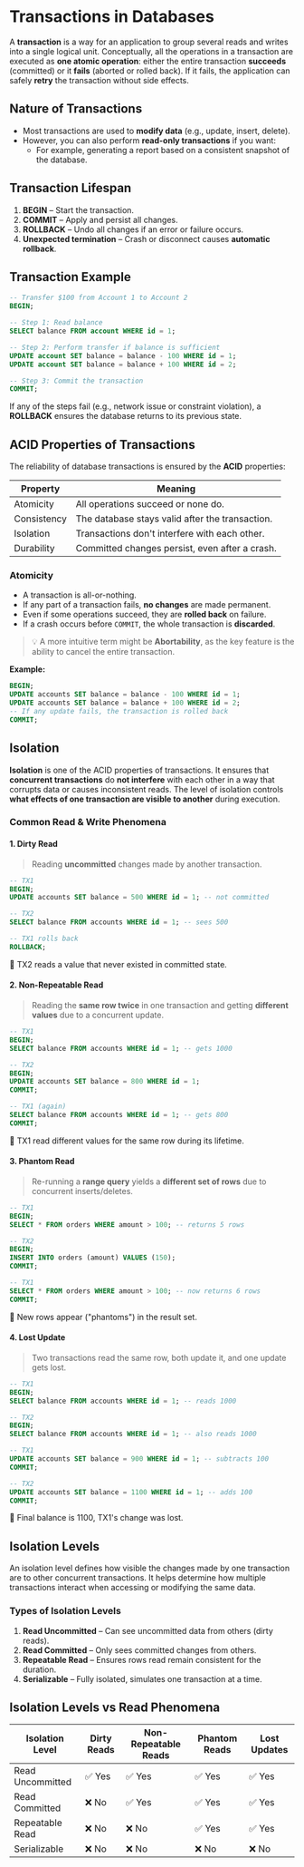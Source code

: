 # Transactions in Databases

A **transaction** is a way for an application to group several reads and writes into a single logical unit. Conceptually, all the operations in a transaction are executed as **one atomic operation**: either the entire transaction **succeeds** (committed) or it **fails** (aborted or rolled back). If it fails, the application can safely **retry** the transaction without side effects.

## Nature of Transactions

- Most transactions are used to **modify data** (e.g., update, insert, delete).
- However, you can also perform **read-only transactions** if you want:
  - For example, generating a report based on a consistent snapshot of the database.

## Transaction Lifespan

1. **BEGIN** – Start the transaction.
2. **COMMIT** – Apply and persist all changes.
3. **ROLLBACK** – Undo all changes if an error or failure occurs.
4. **Unexpected termination** – Crash or disconnect causes **automatic rollback**.

## Transaction Example

```sql
-- Transfer $100 from Account 1 to Account 2
BEGIN;

-- Step 1: Read balance
SELECT balance FROM account WHERE id = 1;

-- Step 2: Perform transfer if balance is sufficient
UPDATE account SET balance = balance - 100 WHERE id = 1;
UPDATE account SET balance = balance + 100 WHERE id = 2;

-- Step 3: Commit the transaction
COMMIT;
```

If any of the steps fail (e.g., network issue or constraint violation), a **ROLLBACK** ensures the database returns to its previous state.

## ACID Properties of Transactions

The reliability of database transactions is ensured by the **ACID** properties:

| Property     | Meaning                                              |
|--------------|------------------------------------------------------|
| Atomicity    | All operations succeed or none do.                   |
| Consistency  | The database stays valid after the transaction.      |
| Isolation    | Transactions don't interfere with each other.        |
| Durability   | Committed changes persist, even after a crash.       |

### Atomicity

- A transaction is all-or-nothing.
- If any part of a transaction fails, **no changes** are made permanent.
- Even if some operations succeed, they are **rolled back** on failure.
- If a crash occurs before `COMMIT`, the whole transaction is **discarded**.

> 💡 A more intuitive term might be **Abortability**, as the key feature is the ability to cancel the entire transaction.

**Example:**

```sql
BEGIN;
UPDATE accounts SET balance = balance - 100 WHERE id = 1;
UPDATE accounts SET balance = balance + 100 WHERE id = 2;
-- If any update fails, the transaction is rolled back
COMMIT;
```

## Isolation

**Isolation** is one of the ACID properties of transactions. It ensures that **concurrent transactions** do **not interfere** with each other in a way that corrupts data or causes inconsistent reads. The level of isolation controls **what effects of one transaction are visible to another** during execution.

### Common Read & Write Phenomena

#### 1. Dirty Read

> Reading **uncommitted** changes made by another transaction.

```sql
-- TX1
BEGIN;
UPDATE accounts SET balance = 500 WHERE id = 1; -- not committed

-- TX2
SELECT balance FROM accounts WHERE id = 1; -- sees 500

-- TX1 rolls back
ROLLBACK;
```
📌 TX2 reads a value that never existed in committed state.

#### 2. Non-Repeatable Read

> Reading the **same row twice** in one transaction and getting **different values** due to a concurrent update.

```sql
-- TX1
BEGIN;
SELECT balance FROM accounts WHERE id = 1; -- gets 1000

-- TX2
BEGIN;
UPDATE accounts SET balance = 800 WHERE id = 1;
COMMIT;

-- TX1 (again)
SELECT balance FROM accounts WHERE id = 1; -- gets 800
COMMIT;
```
📌 TX1 read different values for the same row during its lifetime.

#### 3. Phantom Read

> Re-running a **range query** yields a **different set of rows** due to concurrent inserts/deletes.

```sql
-- TX1
BEGIN;
SELECT * FROM orders WHERE amount > 100; -- returns 5 rows

-- TX2
BEGIN;
INSERT INTO orders (amount) VALUES (150);
COMMIT;

-- TX1
SELECT * FROM orders WHERE amount > 100; -- now returns 6 rows
COMMIT;
```
📌 New rows appear ("phantoms") in the result set.


#### 4. Lost Update

> Two transactions read the same row, both update it, and one update gets lost.

```sql
-- TX1
BEGIN;
SELECT balance FROM accounts WHERE id = 1; -- reads 1000

-- TX2
BEGIN;
SELECT balance FROM accounts WHERE id = 1; -- also reads 1000

-- TX1
UPDATE accounts SET balance = 900 WHERE id = 1; -- subtracts 100
COMMIT;

-- TX2
UPDATE accounts SET balance = 1100 WHERE id = 1; -- adds 100
COMMIT;
```
📌 Final balance is 1100, TX1's change was lost.


## Isolation Levels

An isolation level defines how visible the changes made by one transaction are to other concurrent transactions. It helps determine how multiple transactions interact when accessing or modifying the same data.

### Types of Isolation Levels

1. **Read Uncommitted** – Can see uncommitted data from others (dirty reads).
2. **Read Committed** – Only sees committed changes from others.
3. **Repeatable Read** – Ensures rows read remain consistent for the duration.
4. **Serializable** – Fully isolated, simulates one transaction at a time.

## Isolation Levels vs Read Phenomena

| Isolation Level     | Dirty Reads | Non-Repeatable Reads | Phantom Reads | Lost Updates |
|----------------------|-------------|------------------------|----------------|----------------|
| Read Uncommitted     | ✅ Yes      | ✅ Yes                | ✅ Yes        | ✅ Yes         |
| Read Committed       | ❌ No       | ✅ Yes                | ✅ Yes        | ✅ Yes         |
| Repeatable Read      | ❌ No       | ❌ No                 | ✅ Yes        | ✅ Yes         |
| Serializable         | ❌ No       | ❌ No                 | ❌ No         | ❌ No          |